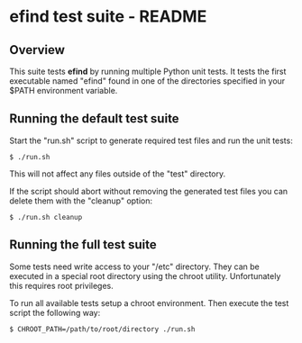 # efind test suite - README

## Overview

This suite tests **efind** by running multiple Python unit tests.
It tests the first executable named "efind" found in one of the
directories specified in your $PATH environment variable.

## Running the default test suite

Start the "run.sh" script to generate required test files and run
the unit tests:

	$ ./run.sh

This will not affect any files outside of the "test" directory.

If the script should abort without removing the generated test
files you can delete them with the "cleanup" option:

	$ ./run.sh cleanup

## Running the full test suite

Some tests need write access to your "/etc" directory. They can
be executed in a special root directory using the chroot utility.
Unfortunately this requires root privileges.

To run all available tests setup a chroot environment. Then execute
the test script the following way:

	$ CHROOT_PATH=/path/to/root/directory ./run.sh
